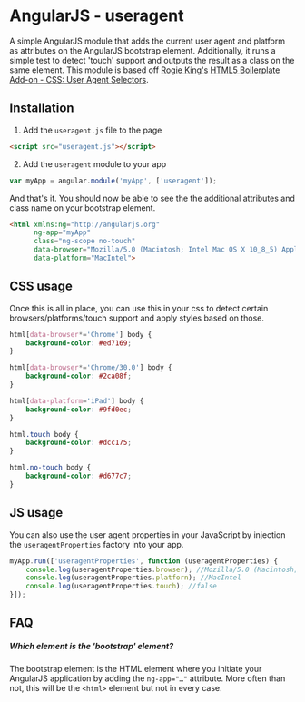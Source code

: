 # AngularJS - useragent

A simple AngularJS module that adds the current user agent and platform as attributes on the AngularJS bootstrap element. Additionally, it runs a simple test to detect 'touch' support and outputs the result as a class on the same element.
This module is based off [Rogie King's](http://rog.ie/) [HTML5 Boilerplate Add-on - CSS: User Agent Selectors](http://rog.ie/blog/html5-boilerplate-addon).

## Installation
1. Add the `useragent.js` file to the page
```html
<script src="useragent.js"></script>
```

2. Add the `useragent` module to your app 
```javascript
var myApp = angular.module('myApp', ['useragent']);
```

And that's it. You should now be able to see the the additional attributes and class name on your bootstrap element.
```html
<html xmlns:ng="http://angularjs.org"
      ng-app="myApp"
      class="ng-scope no-touch"
      data-browser="Mozilla/5.0 (Macintosh; Intel Mac OS X 10_8_5) AppleWebKit/537.36 (KHTML, like Gecko) Chrome/32.0.1700.107 Safari/537.36"
      data-platform="MacIntel">
```
## CSS usage
Once this is all in place, you can use this in your css to detect certain browsers/platforms/touch support and apply styles based on those.
```css
html[data-browser*='Chrome'] body {
    background-color: #ed7169;
}

html[data-browser*='Chrome/30.0'] body {
    background-color: #2ca08f;
}

html[data-platform='iPad'] body {
    background-color: #9fd0ec;
}

html.touch body {
    background-color: #dcc175;
}

html.no-touch body {
    background-color: #d677c7;
}
```

## JS usage
You can also use the user agent properties in your JavaScript by injection the `useragentProperties` factory into your app.
```javascript
myApp.run(['useragentProperties', function (useragentProperties) {
    console.log(useragentProperties.browser); //Mozilla/5.0 (Macintosh; Intel Mac OS X 10_8_5) App…L, like Gecko) Chrome/32.0.1700.107 Safari/537.36
    console.log(useragentProperties.platforn); //MacIntel
    console.log(useragentProperties.touch); //false
}]);
```

## FAQ
##### Which element is the 'bootstrap' element?

The bootstrap element is the HTML element where you initiate your AngularJS application by adding the `ng-app="…"` attribute. More often than not, this will be the `<html>` element but not in every case.

